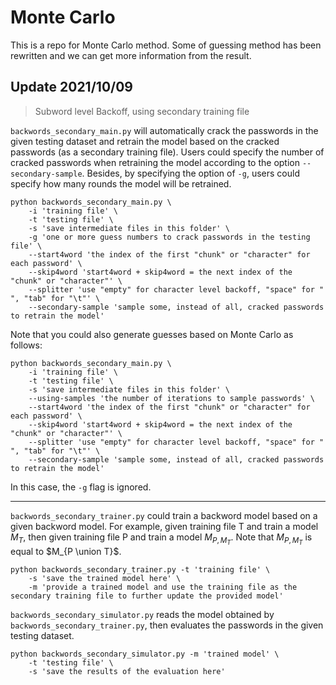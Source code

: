 # Monte Carlo

This is a repo for Monte Carlo method. Some of guessing method has been rewritten and we can get more information from
the result.

## Update 2021/10/09

> Subword level Backoff, using secondary training file

`backwords_secondary_main.py` will automatically crack the passwords in the given testing dataset and retrain the model
based on the cracked passwords (as a secondary training file). Users could specify the number of cracked passwords when
retraining the model according to the option `--secondary-sample`. Besides, by specifying the option of `-g`, users
could specify how many rounds the model will be retrained.
```shell
python backwords_secondary_main.py \
    -i 'training file' \
    -t 'testing file' \
    -s 'save intermediate files in this folder' \
    -g 'one or more guess numbers to crack passwords in the testing file' \
    --start4word 'the index of the first "chunk" or "character" for each password' \
    --skip4word 'start4word + skip4word = the next index of the "chunk" or "character"' \
    --splitter 'use "empty" for character level backoff, "space" for " ", "tab" for "\t"' \
    --secondary-sample 'sample some, instead of all, cracked passwords to retrain the model'
```
Note that you could also generate guesses based on Monte Carlo as follows:

```shell
python backwords_secondary_main.py \
    -i 'training file' \
    -t 'testing file' \
    -s 'save intermediate files in this folder' \
    --using-samples 'the number of iterations to sample passwords' \
    --start4word 'the index of the first "chunk" or "character" for each password' \
    --skip4word 'start4word + skip4word = the next index of the "chunk" or "character"' \
    --splitter 'use "empty" for character level backoff, "space" for " ", "tab" for "\t"' \
    --secondary-sample 'sample some, instead of all, cracked passwords to retrain the model'
```
In this case, the `-g` flag is ignored.

-------

`backwords_secondary_trainer.py` could train a backword model based on a given backword model. For example, given
training file T and train a model $M_{T}$, then given training file P and train a model $M_{P,M_T}$. Note that $M_
{P,M_T}$ is equal to $M_{P \union T}$.

```shell
python backwords_secondary_trainer.py -t 'training file' \
    -s 'save the trained model here' \
    -m 'provide a trained model and use the training file as the secondary training file to further update the provided model'
```

`backwords_secondary_simulator.py` reads the model obtained by `backwords_secondary_trainer.py`, then evaluates the
passwords in the given testing dataset.

```shell
python backwords_secondary_simulator.py -m 'trained model' \
    -t 'testing file' \
    -s 'save the results of the evaluation here'
```